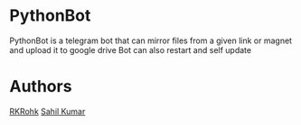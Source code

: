 # PythonBot

PythonBot is a telegram bot that can mirror files from a given link or magnet and upload it to google drive
Bot can also restart and self update

# Authors
[RKRohk](http://github.com/RKRohk)
[Sahil Kumar](http://github.com/SahilKr24)